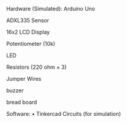 Hardware (Simulated): 
 Arduino Uno
 
  ADXL335 Sensor
  
 16x2 LCD Display
 
 Potentiometer (10k)
 
 LED 
 
 Resistors (220 ohm × 3) 
 
 Jumper Wires
 
buzzer

bread board

 Software: • Tinkercad Circuits (for simulation)
